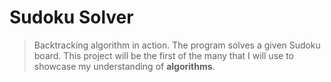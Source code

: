 # Sudoku Solver
> Backtracking algorithm in action. The program solves a given Sudoku board.
This project will be the first of the many that I will use to showcase my understanding of **algorithms**.
